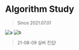 # Algorithm Study 
>Since 2021.07.01   

![a](https://img.shields.io/github/languages/top/So-EunPark/python_study?style=for-the-badge)
![b](https://img.shields.io/github/last-commit/So-EunPark/python_study?style=for-the-badge)

> 21-08-09 실버 진입!


